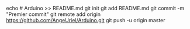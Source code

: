 echo # Arduino >> README.md
git init
git add README.md
git commit -m "Premier commit"
git remote add origin https://github.com/AngeUriel/Arduino.git
git push -u origin master
